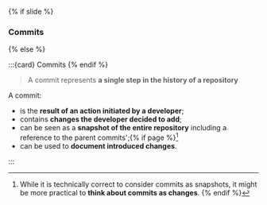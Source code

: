 {% if slide %}
### <i class="fas fa-code-commit"></i> Commits
{% else %}

:::{card} <i class="fas fa-code-commit"></i> Commits
{% endif %}

> A <i class="fab fa-git"></i> commit represents **a single step in the history of a repository**

A commit:

- is the **result of an action initiated by a developer**;
- contains **changes the developer decided to add**;
- can be seen as a **snapshot of the entire repository** including a reference to the parent commits';{% if page %}[^sn5]
- can be used to **document introduced changes**.

:::


[^sn5]: While it is technically correct to consider commits as snapshots, it might be more practical to **think about commits as changes**.
{% endif %}
